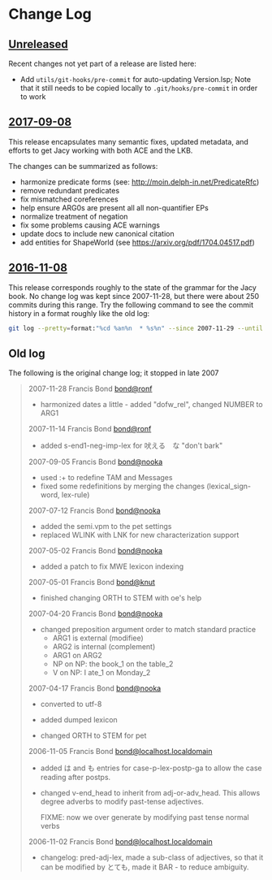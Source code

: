 
# Change Log

## [Unreleased][unreleased]

Recent changes not yet part of a release are listed here:

* Add `utils/git-hooks/pre-commit` for auto-updating Version.lsp; Note
  that it still needs to be copied locally to `.git/hooks/pre-commit`
  in order to work

## [2017-09-08][]

This release encapsulates many semantic fixes, updated metadata, and
efforts to get Jacy working with both ACE and the LKB.

The changes can be summarized as follows:

* harmonize predicate forms (see: http://moin.delph-in.net/PredicateRfc)
* remove redundant predicates
* fix mismatched coreferences
* help ensure ARG0s are present all all non-quantifier EPs
* normalize treatment of negation
* fix some problems causing ACE warnings
* update docs to include new canonical citation
* add entities for ShapeWorld (see https://arxiv.org/pdf/1704.04517.pdf)

## [2016-11-08][]

This release corresponds roughly to the state of the grammar for the
Jacy book. No change log was kept since 2007-11-28, but there were
about 250 commits during this range. Try the following command to see
the commit history in a format roughly like the old log:

```bash
git log --pretty=format:"%cd %an%n  * %s%n" --since 2007-11-29 --until 2016-11-07 --date=short
```

## Old log

The following is the original change log; it stopped in late 2007

> 2007-11-28  Francis Bond  <bond@ronf>
>
>   * harmonized dates a little - added "dofw_rel", changed NUMBER to ARG1
> 
> 2007-11-14  Francis Bond  <bond@ronf>
> 
>   * added s-end1-neg-imp-lex for 吠える　な "don't bark"
> 
> 2007-09-05  Francis Bond  <bond@nooka>
> 
>   * used :+ to redefine TAM and Messages
>   * fixed some redefinitions by merging the changes (lexical_sign-word, lex-rule)
> 
> 2007-07-12  Francis Bond  <bond@nooka>
> 
>   * added the semi.vpm to the pet settings
>   * replaced WLINK with LNK for new characterization support
> 
> 2007-05-02  Francis Bond  <bond@nooka>
> 
>   * added a patch to fix MWE lexicon indexing
> 
> 2007-05-01  Francis Bond  <bond@knut>
> 
>   * finished changing ORTH to STEM with oe's help
> 
> 
> 2007-04-20  Francis Bond  <bond@nooka>
> 
>   * changed preposition argument order to match standard practice
>     - ARG1 is external (modifiee)
>     - ARG2 is internal (complement)
>     - ARG1 on ARG2 
>     - NP on NP: the book_1 on the table_2
>     - V on NP:  I ate_1 on Monday_2
> 
>     
> 2007-04-17  Francis Bond  <bond@nooka>
> 
>   * converted to utf-8
> 
>   * added dumped lexicon
> 
>   * changed ORTH to STEM for pet <not fully working>
> 
> 2006-11-05  Francis Bond  <bond@localhost.localdomain>
> 
>   * added は and も entries for case-p-lex-postp-ga to allow the
>     case reading after postps.
> 
>   * changed  v-end_head to inherit from adj-or-adv_head.
>     This allows degree adverbs to modify past-tense adjectives.
>     
>     FIXME: now we over generate by modifying past tense normal verbs
>     
> 2006-11-02  Francis Bond  <bond@localhost.localdomain>
> 
>   * changelog: pred-adj-lex, made a sub-class of adjectives, so that
>     it can be modified by とても, made it BAR - to reduce ambiguity.
> 


[unreleased]: ../../tree/develop
[2017-09-08]: ../../releases/tag/2017-09-08
[2016-11-08]: ../../releases/tag/2016-11-08


